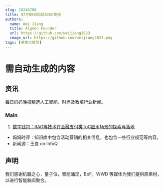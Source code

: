 ```yaml
---
slug: 20240708
title: 07月08日妈妈AIGC晚报
authors:
  name: Wei Jiang
  title: Algmon Founder
  url: https://github.com/weijiang2023
  image_url: https://github.com/weijiang2023.png
tags: [垂类大模型]
---
```


# 需自动生成的内容

## 资讯

每日妈妈晚报精选人工智能，时尚及教培行业新闻。

### Main

1. [数字钱包：RAG等技术在金融支付类ToC应用场景的探索与落地](https://mp.weixin.qq.com/s/goV5UbMo0PjREp0kGH02YQ)

- 妈妈时评：知识库中包含活动营销的相关信息，也包含一些行业规范等内容。
- 新闻源：王良 on InfoQ

## 声明

我们感谢机器之心，量子位，智能涌现，BoF，WWD 等媒体为我们提供原素材，以进行智能新闻聚合。
